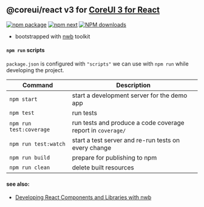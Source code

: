 ## @coreui/react v3 for [CoreUI 3 for React](https://coreui.io/react/)

[![npm package][npm-badge]][npm]
[![npm next][npm-next]][npm]
[![NPM downloads][npm-download]][npm]

[npm-badge]: https://img.shields.io/npm/v/@coreui/react.png?style=flat-square
[npm-next]: https://img.shields.io/npm/v/@coreui/react/next.png?style=flat-square
[npm]: https://www.npmjs.com/package/@coreui/react
[npm-download]: https://img.shields.io/npm/dm/@coreui/react.svg?style=flat-square

- bootstrapped with [nwb](https://github.com/insin/nwb) toolkit

#### `npm run` scripts

`package.json` is configured with `"scripts"` we can use with `npm run` while developing the project.

Command | Description |
--- | ---
`npm start` | start a development server for the demo app
`npm test` | run tests
`npm run test:coverage` | run tests and produce a code coverage report in `coverage/`
`npm run test:watch` | start a test server and re-run tests on every change
`npm run build` | prepare for publishing to npm
`npm run clean` | delete built resources

#### see also:
- [Developing React Components and Libraries with nwb](https://github.com/insin/nwb/blob/master/docs/guides/ReactComponents.md#developing-react-components-and-libraries-with-nwb)
